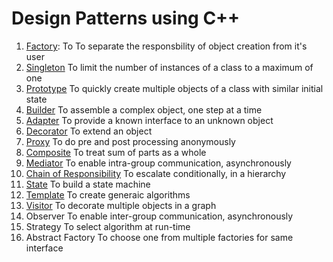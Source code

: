 # Design Patterns using C++ #

1. [Factory](factory): To 
To separate the responsbility of object creation from it's user
2. [Singleton](singletone)
To limit the number of instances of a class to a maximum of one
3. [Prototype](prototype)
To quickly create multiple objects of a class with similar initial state
4. [Builder](builder)
To assemble a complex object, one step at a time
5. [Adapter](adapter)
To provide a known interface to an unknown object
6. [Decorator](decorator)
To extend an object
7. [Proxy](proxy)
To do pre and post processing anonymously
8. [Composite](composite)
To treat sum of parts as a whole
9. [Mediator](mediator)
To enable intra-group communication, asynchronously
10. [Chain of Responsibility](cor)
To escalate conditionally, in a hierarchy
11. [State](state)
To build a state machine
12. [Template](template)
To create generaic algorithms
13. [Visitor](visitor)
To decorate multiple objects in a graph
14. Observer
To enable inter-group communication, asynchronously
15. Strategy
To select algorithm at run-time
16. Abstract Factory
To choose one from multiple factories for same interface